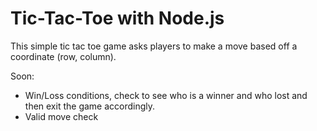 # Tic-Tac-Toe with Node.js

This simple tic tac toe game asks players to make a move based off a coordinate (row, column).

Soon:
* Win/Loss conditions, check to see who is a winner and who lost and then exit the game accordingly.
* Valid move check
